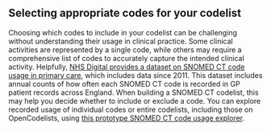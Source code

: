 ## Selecting appropriate codes for your codelist

Choosing which codes to include in your codelist can be challenging without understanding their usage in clinical practice. Some clinical activities are represented by a single code, while others may require a comprehensive list of codes to accurately capture the intended clinical activity. Helpfully, [NHS Digital provides a dataset on SNOMED CT code usage in primary care](https://digital.nhs.uk/data-and-information/publications/statistical/mi-snomed-code-usage-in-primary-care), which includes data since 2011. This dataset includes annual counts of how often each SNOMED CT code is recorded in GP patient records across England. When building a SNOMED CT codelist, this may help you decide whether to include or exclude a code. You can explore recorded usage of individual codes or entire codelists, including those on OpenCodelists, using [this prototype SNOMED CT code usage explorer](https://snomed-code-usage.streamlit.app/).